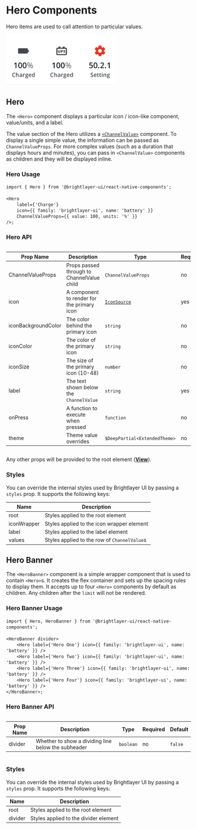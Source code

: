 # Hero Components

Hero items are used to call attention to particular values.

<img width="300" alt="Hero Banner with heroes" src="./images/hero.png">

## Hero

The `<Hero>` component displays a particular icon / icon-like component, value/units, and a label.

The value section of the Hero utilizes a [`<ChannelValue>`](./ChannelValue.md) component. To display a single simple value, the information can be passed as `ChannelValueProps`. For more complex values (such as a duration that displays hours and minutes), you can pass in `<ChannelValue>` components as children and they will be displayed inline.

### Hero Usage

```tsx
import { Hero } from '@brightlayer-ui/react-native-components';

<Hero
    label={'Charge'}
    icon={{ family: 'brightlayer-ui', name: 'battery' }}
    ChannelValueProps={{ value: 100, units: '%' }}
/>;
```

### Hero API

<div style="overflow: auto">

| Prop Name           | Description                                | Type                          | Required | Default                         |
| ------------------- | ------------------------------------------ | ----------------------------- | -------- | ------------------------------- |
| ChannelValueProps   | Props passed through to ChannelValue child | `ChannelValueProps`           | no       |                                 |
| icon                | A component to render for the primary icon | [`IconSource`](./Icons.md)    | yes      |                                 |
| iconBackgroundColor | The color behind the primary icon          | `string`                      | no       | transparent                     |
| iconColor           | The color of the primary icon              | `string`                      | no       | `theme.colors.onSurfaceVariant` |
| iconSize            | The size of the primary icon (10-48)       | `number`                      | no       | 36                              |
| label               | The text shown below the `ChannelValue`    | `string`                      | yes      |                                 |
| onPress             | A function to execute when pressed         | `function`                    | no       |                                 |
| theme               | Theme value overrides                      | `$DeepPartial<ExtendedTheme>` | no       |                                 |

</div>

Any other props will be provided to the root element ([**View**](https://reactnative.dev/docs/view)).

### Styles

You can override the internal styles used by Brightlayer UI by passing a `styles` prop. It supports the following keys:

| Name        | Description                                  |
| ----------- | -------------------------------------------- |
| root        | Styles applied to the root element           |
| iconWrapper | Styles applied to the icon wrapper element   |
| label       | Styles applied to the label element          |
| values      | Styles applied to the row of `ChannelValue`s |

## Hero Banner

The `<HeroBanner>` component is a simple wrapper component that is used to contain `<Hero>`s. It creates the flex container and sets up the spacing rules to display them. It accepts up to four `<Hero>` components by default as children. Any children after the `limit` will not be rendered.

### Hero Banner Usage

```tsx
import { Hero, HeroBanner } from '@brightlayer-ui/react-native-components';

<HeroBanner divider>
    <Hero label={'Hero One'} icon={{ family: 'brightlayer-ui', name: 'battery' }} />
    <Hero label={'Hero Two'} icon={{ family: 'brightlayer-ui', name: 'battery' }} />
    <Hero label={'Hero Three'} icon={{ family: 'brightlayer-ui', name: 'battery' }} />
    <Hero label={'Hero Four'} icon={{ family: 'brightlayer-ui', name: 'battery' }} />
</HeroBanner>;
```

### Hero Banner API

<div style="overflow: auto">

| Prop Name | Description                                         | Type      | Required | Default |
| --------- | --------------------------------------------------- | --------- | -------- | ------- |
| divider   | Whether to show a dividing line below the subheader | `boolean` | no       | `false` |

</div>

### Styles

You can override the internal styles used by Brightlayer UI by passing a `styles` prop. It supports the following keys:

| Name    | Description                           |
| ------- | ------------------------------------- |
| root    | Styles applied to the root element    |
| divider | Styles applied to the divider element |
